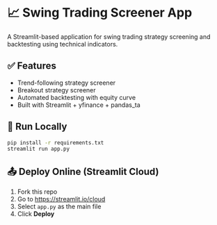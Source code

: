 # 📈 Swing Trading Screener App

A Streamlit-based application for swing trading strategy screening and backtesting using technical indicators.

## ✅ Features
- Trend-following strategy screener
- Breakout strategy screener
- Automated backtesting with equity curve
- Built with Streamlit + yfinance + pandas_ta

## 🧪 Run Locally

```bash
pip install -r requirements.txt
streamlit run app.py
```

## 📤 Deploy Online (Streamlit Cloud)
1. Fork this repo
2. Go to https://streamlit.io/cloud
3. Select `app.py` as the main file
4. Click **Deploy**


